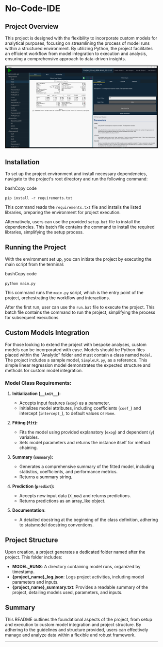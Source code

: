 # No-Code-IDE

## Project Overview

This project is designed with the flexibility to incorporate custom models for analytical purposes, focusing on streamlining the process of model runs within a structured environment. By utilizing Python, the project facilitates an efficient workflow from model integration to execution and analysis, ensuring a comprehensive approach to data-driven insights.

![ScreenShot](images/Screenshot_2024-06-24_170144.png)


## Installation

To set up the project environment and install necessary dependencies, navigate to the project's root directory and run the following command:

bashCopy code

`pip install -r requirements.txt`

This command reads the `requirements.txt` file and installs the listed libraries, preparing the environment for project execution.

Alternatively, users can use the provided `setup.bat` file to install the dependencies. This batch file contains the command to install the required libraries, simplifying the setup process.

## Running the Project

With the environment set up, you can initiate the project by executing the main script from the terminal:

bashCopy code

`python main.py`

This command runs the `main.py` script, which is the entry point of the project, orchestrating the workflow and interactions.

After the first run, user can use the `run.bat` file to execute the project. This batch file contains the command to run the project, simplifying the process for subsequent executions.

## Custom Models Integration

For those looking to extend the project with bespoke analyses, custom models can be incorporated with ease. Models should be Python files placed within the "Analytic" folder and must contain a class named `Model`. The project includes a sample model, `SimpleLR.py`, as a reference. This simple linear regression model demonstrates the expected structure and methods for custom model integration.

### Model Class Requirements:

1.  **Initialization (`__init__`):**

    - Accepts input features (`exog`) as a parameter.
    - Initializes model attributes, including coefficients (`coef_`) and intercept (`intercept_`), to default values or `None`.

2.  **Fitting (`fit`):**

    - Fits the model using provided explanatory (`exog`) and dependent (`y`) variables.
    - Sets model parameters and returns the instance itself for method chaining.

3.  **Summary (`summary`):**

    - Generates a comprehensive summary of the fitted model, including statistics, coefficients, and performance metrics.
    - Returns a summary string.

4.  **Prediction (`predict`):**

    - Accepts new input data (`X_new`) and returns predictions.
    - Returns predictions as an array_like object.

5.  **Documentation:**

    - A detailed docstring at the beginning of the class definition, adhering to statsmodel docstring conventions.

## Project Structure

Upon creation, a project generates a dedicated folder named after the project. This folder includes:

- **MODEL_RUNS**: A directory containing model runs, organized by timestamp.
- **{project_name}\_log.json**: Logs project activities, including model parameters and inputs.
- **{project_name}\_summary.txt**: Provides a readable summary of the project, detailing models used, parameters, and inputs.

## Summary

This README outlines the foundational aspects of the project, from setup and execution to custom model integration and project structure. By adhering to the guidelines and structure provided, users can effectively manage and analyze data within a flexible and robust framework.

---
